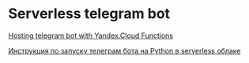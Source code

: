 # Serverless telegram bot
[Hosting telegram bot with Yandex.Cloud Functions](https://cloud.yandex.ru/docs/functions/tutorials/telegram-bot-serverless)

[Инструкция по запуску телеграм бота на Python в serverless облаке](https://drive.google.com/file/d/1yQNpGiBXHZwKY1Jl3mQqX8uF2dP6JIuc/view?usp=sharing)
